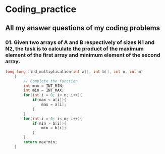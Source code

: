 # Coding_practice
## All my answer questions of my coding problems 

### 01. Given two arrays of A and B respectively of sizes N1 and N2, the task is to calculate the product of the maximum element of the first array and minimum element of the second array.

```cpp
long long find_multiplication(int a[], int b[], int n, int m)
    {
        // Complete the function
        int max = INT_MIN;
        int min = INT_MAX;
        for(int i = 0; i< n; i++){
            if(max < a[i]){
                max = a[i];
            }
        }
        for(int i = 0; i< m; i++){
            if(min > b[i]){
                min = b[i];
            }
        }
        return max*min;
    }
```
